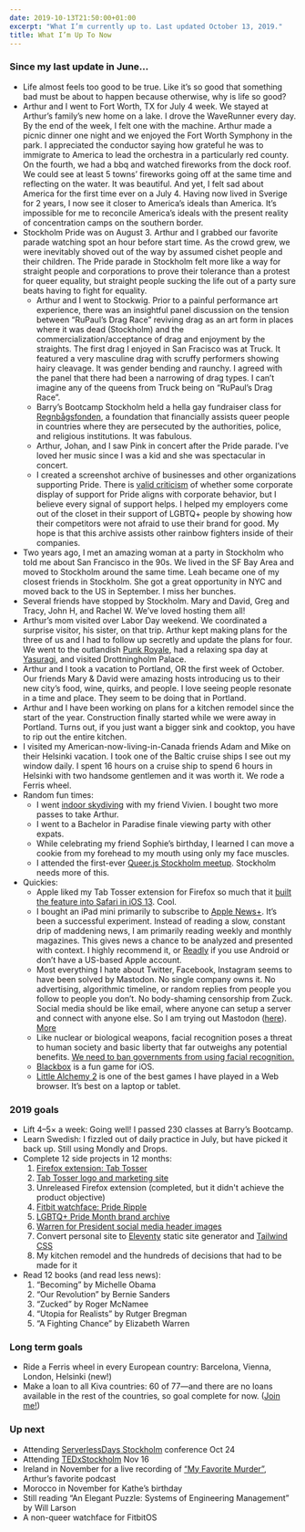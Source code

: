 ```yaml
---
date: 2019-10-13T21:50:00+01:00
excerpt: "What I’m currently up to. Last updated October 13, 2019."
title: What I’m Up To Now
---
```


### Since my last update in June…

- Life almost feels too good to be true. Like it’s so good that something bad must be about to happen because otherwise, why is life so good?
- Arthur and I went to Fort Worth, TX for July 4 week. We stayed at Arthur’s family’s new home on a lake. I drove the WaveRunner every day. By the end of the week, I felt one with the machine. Arthur made a picnic dinner one night and we enjoyed the Fort Worth Symphony in the park. I appreciated the conductor saying how grateful he was to immigrate to America to lead the orchestra in a particularly red county. On the fourth, we had a bbq and watched fireworks from the dock roof. We could see at least 5 towns’ fireworks going off at the same time and reflecting on the water. It was beautiful. And yet, I felt sad about America for the first time ever on a July 4. Having now lived in Sverige for 2 years, I now see it closer to America’s ideals than America. It’s impossible for me to reconcile America’s ideals with the present reality of concentration camps on the southern border.
- Stockholm Pride was on August 3. Arthur and I grabbed our favorite parade watching spot an hour before start time. As the crowd grew, we were inevitably shoved out of the way by assumed cishet people and their children. The Pride parade in Stockholm felt more like a way for straight people and corporations to prove their tolerance than a protest for queer equality, but straight people sucking the life out of a party sure beats having to fight for equality.
    - Arthur and I went to Stockwig. Prior to a painful performance art experience, there was an insightful panel discussion on the tension between “RuPaul’s Drag Race” reviving drag as an art form in places where it was dead (Stockholm) and the commercialization/acceptance of drag and enjoyment by the straights. The first drag I enjoyed in San Fracisco was at Truck. It featured a very masculine drag with scruffy performers showing hairy cleavage. It was gender bending and raunchy. I agreed with the panel that there had been a narrowing of drag types. I can’t imagine any of the queens from Truck being on “RuPaul’s Drag Race”.
    - Barry’s Bootcamp Stockholm held a hella gay fundraiser class for [Regnbågsfonden](https://www.regnbagsfonden.org/), a foundation that financially assists queer people in countries where they are persecuted by the authorities, police, and religious institutions. It was fabulous.
    - Arthur, Johan, and I saw Pink in concert after the Pride parade. I’ve loved her music since I was a kid and she was spectacular in concert.
    - I created a screenshot archive of businesses and other organizations supporting Pride. There is [valid criticism](https://www.linkedin.com/pulse/pride-pandering-katie-martell/) of whether some corporate display of support for Pride aligns with corporate behavior, but I believe every signal of support helps. I helped my employers come out of the closet in their support of LGBTQ+ people by showing how their competitors were not afraid to use their brand for good. My hope is that this archive assists other rainbow fighters inside of their companies.
- Two years ago, I met an amazing woman at a party in Stockholm who told me about San Francisco in the 90s. We lived in the SF Bay Area and moved to Stockholm around the same time. Leah became one of my closest friends in Stockholm. She got a great opportunity in NYC and moved back to the US in September. I miss her bunches.
- Several friends have stopped by Stockholm. Mary and David, Greg and Tracy, John H, and Rachel W. We’ve loved hosting them all!
- Arthur’s mom visited over Labor Day weekend. We coordinated a surprise visitor, his sister, on that trip. Arthur kept making plans for the three of us and I had to follow up secretly and update the plans for four. We went to the outlandish [Punk Royale](http://www.punkroyale.se/), had a relaxing spa day at [Yasuragi](https://yasuragi.se/), and visited Drottningholm Palace.
- Arthur and I took a vacation to Portland, OR the first week of October. Our friends Mary & David were amazing hosts introducing us to their new city’s food, wine, quirks, and people. I love seeing people resonate in a time and place. They seem to be doing that in Portland.
- Arthur and I have been working on plans for a kitchen remodel since the start of the year. Construction finally started while we were away in Portland. Turns out, if you just want a bigger sink and cooktop, you have to rip out the entire kitchen.
- I visited my American-now-living-in-Canada friends Adam and Mike on their Helsinki vacation. I took one of the Baltic cruise ships I see out my window daily. I spent 16 hours on a cruise ship to spend 6 hours in Helsinki with two handsome gentlemen and it was worth it. We rode a Ferris wheel.
- Random fun times:
    - I went [indoor skydiving](https://www.instagram.com/p/B1UbauVIhGw/) with my friend Vivien. I bought two more passes to take Arthur.
    - I went to a Bachelor in Paradise finale viewing party with other expats.
    - While celebrating my friend Sophie’s birthday, I learned I can move a cookie from my forehead to my mouth using only my face muscles.
    - I attended the first-ever [Queer.js Stockholm meetup](https://queerjs.com/stockholm). Stockholm needs more of this.
- Quickies:
    - Apple liked my Tab Tosser extension for Firefox so much that it [built the feature into Safari in iOS 13](https://twitter.com/JeremiahLee/status/1181210128722186242). Cool.
    - I bought an iPad mini primarily to subscribe to [Apple News+](https://www.apple.com/apple-news/). It’s been a successful experiment. Instead of reading a slow, constant drip of maddening news, I am primarily reading weekly and monthly magazines. This gives news a chance to be analyzed and presented with context. I highly recommend it, or [Readly](https://readly.com/) if you use Android or don’t have a US-based Apple account.
    - Most everything I hate about Twitter, Facebook, Instagram seems to have been solved by Mastodon. No single company owns it. No advertising, algorithmic timeline, or random replies from people you follow to people you don’t. No body-shaming censorship from Zuck. Social media should be like email, where anyone can setup a server and connect with anyone else. So I am trying out Mastodon ([here](https://alpaca.gold/@Jeremiah)). [More](https://twitter.com/JeremiahLee/status/1168997682494541824)
    - Like nuclear or biological weapons, facial recognition poses a threat to human society and basic liberty that far outweighs any potential benefits. [We need to ban governments from using facial recognition.](https://www.banfacialrecognition.com/)
    - [Blackbox](https://blackbox.app.link?%24identity_id=671400911037893819&channel=SharingExtension&feature=sharing&stage=HomeGridView&type=0&duration=0&source=ios&data=eyIkb2dfdmlkZW9fd2lkdGgiOiIzMjAiLCIkb2dfdmlkZW8iOiJodHRwczovL3d3dy5ibGFja2JveHB1enpsZXMuY29tL2Fzc2V0cy92aWRlb3MvYXBwLXByZXZpZXcubXA0IiwiJG9nX2ltYWdlX3dpZHRoIjoiMzIwIiwiJG9nX2ltYWdlX2hlaWdodCI6IjE4MCIsIiRvZ192aWRlb190eXBlIjoidmlkZW8vbXA0IiwiJG9nX2ltYWdlIjoiaHR0cHM6Ly93d3cuYmxhY2tib3hwdXp6bGVzLmNvbS9hc3NldHMvaW1hZ2VzL1RodW1ibmFpbC5wbmciLCIkb2dfdGl0bGUiOiJCbGFja2JveCIsIiRvZ19pbWFnZV90eXBlIjoiaW1hZ2UvcG5nIiwiJG9nX3ZpZGVvX2hlaWdodCI6IjE4MCJ9) is a fun game for iOS.
    - [Little Alchemy 2](https://littlealchemy2.com/) is one of the best games I have played in a Web browser. It’s best on a laptop or tablet.

### 2019 goals

- Lift 4–5× a week: Going well! I passed 230 classes at Barry’s Bootcamp.
- Learn Swedish: I fizzled out of daily practice in July, but have picked it back up. Still using Mondly and Drops.
- Complete 12 side projects in 12 months:
    1. [Firefox extension: Tab Tosser](/posts/introducing-tab-tosser/)
    2. [Tab Tosser logo and marketing site](/tab-tosser/)
    3. Unreleased Firefox extension (completed, but it didn't achieve the product objective)
    4. [Fitbit watchface: Pride Ripple](https://gallery.fitbit.com/details/e9f93783-42d4-4e7d-ba57-9a2cfce9ebc7)
    5. [LGBTQ+ Pride Month brand archive](https://github.com/jeremiahlee/pride-archive)
    6. [Warren for President social media header images](https://github.com/jeremiahlee/warren-for-president)
    7. Convert personal site to [Eleventy](https://www.11ty.io/) static site generator and [Tailwind CSS](https://tailwindcss.com/)
    8. My kitchen remodel and the hundreds of decisions that had to be made for it
- Read 12 books (and read less news):
    1. “Becoming” by Michelle Obama
    2. “Our Revolution” by Bernie Sanders
    3. “Zucked” by Roger McNamee
    4. “Utopia for Realists” by Rutger Bregman
    5. “A Fighting Chance” by Elizabeth Warren

### Long term goals
- Ride a Ferris wheel in every European country:  Barcelona, Vienna, London, Helsinki (new!)
- Make a loan to all Kiva countries: 60 of 77—and there are no loans available in the rest of the countries, so goal complete for now. ([Join me!](https://www.kiva.org/invitedby/jeremiahlee))

### Up next
- Attending [ServerlessDays Stockholm](https://www.eventbrite.se/e/serverlessdays-stockholm-2019-tickets-61419254644) conference Oct 24
- Attending [TEDxStockholm](https://tedxstockholm.com/) Nov 16
- Ireland in November for a live recording of [“My Favorite Murder”](https://www.myfavoritemurder.com/), Arthur’s favorite podcast
- Morocco in November for Kathe’s birthday
- Still reading “An Elegant Puzzle: Systems of Engineering Management” by Will Larson
- A non-queer watchface for FitbitOS
